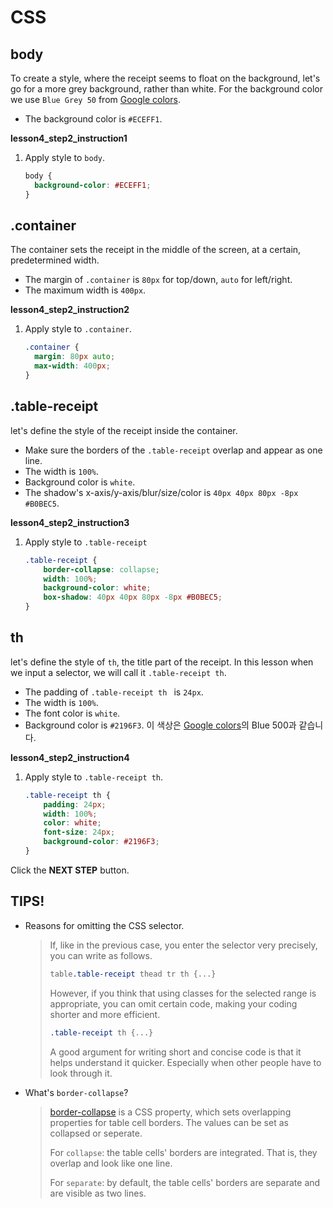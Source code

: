 # CSS
## body
To create a style, where the receipt seems to float on the background, let's go for a more grey background, rather than white. For the background color we use `Blue Grey 50` from [Google colors][999]. 
* The background color is `#ECEFF1`.

**lesson4_step2_instruction1**
1. Apply style to `body`.
    ```css
    body {
      background-color: #ECEFF1;
    }
    ```



## .container
The container sets the receipt in the middle of the screen, at a certain, predetermined width. 
* The margin of `.container` is `80px` for top/down, `auto` for left/right.
* The maximum width is `400px`.

**lesson4_step2_instruction2**
1. Apply style to `.container`.
    ```css
    .container {
      margin: 80px auto;
      max-width: 400px;
    }
    ```



## .table-receipt

let's define the style of the receipt inside the container. 
* Make sure the borders of the `.table-receipt` overlap and appear as one line.
* The width is `100%`.
* Background color is `white`.
* The shadow's x-axis/y-axis/blur/size/color is `40px 40px 80px -8px #B0BEC5`.

**lesson4_step2_instruction3**
1. Apply style to `.table-receipt`
    ```css
    .table-receipt {
    	border-collapse: collapse;
    	width: 100%;
    	background-color: white;
    	box-shadow: 40px 40px 80px -8px #B0BEC5;
    }
    ```



## th
let's define the style of `th`, the title part of the receipt. In this lesson when we input a selector, we will call it `.table-receipt th`. 
* The padding of `.table-receipt th ` is `24px`.
* The width is `100%`.
* The font color is `white`.
* Background color is `#2196F3`. 이 색상은 [Google colors][999]의 Blue 500과 같습니다.

**lesson4_step2_instruction4**
1. Apply style to `.table-receipt th`.

    ```css
    .table-receipt th {
    	padding: 24px;
    	width: 100%;
    	color: white;
    	font-size: 24px;
    	background-color: #2196F3;
    }
    ```


Click the **NEXT STEP** button.

 


## TIPS! 
* Reasons for omitting the CSS selector. 
    > If, like in the previous case, you enter the selector very precisely, you can write as follows.   
    > ```css
    > table.table-receipt thead tr th {...}
    > ```
    > However, if you think that using classes for the selected range is appropriate, you can omit certain code, making your coding shorter and more efficient. 
    > ```css
    > .table-receipt th {...}
    > ```
    > A good argument for writing short and concise code is that it helps understand it quicker. Especially when other people have to look through it.

* What's `border-collapse`?
    > [border-collapse][2] is a CSS property, which sets overlapping properties for table cell borders. The values can be set as collapsed or seperate. 
    >
    > For `collapse`: the table cells' borders are integrated. That is, they overlap and look like one line. 
    >
    > For `separate`: by default, the table cells' borders are separate and are visible as two lines. 

[1]: https://www.w3schools.com/cssref/css_selectors.asp
[2]: https://www.w3schools.com/CSSref/tryit.asp?filename=trycss_border-collapse
[999]: https://material.io/design/color/#color-usage-palettes